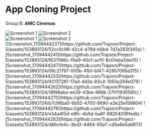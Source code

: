 # App Cloning Project
Group B: **AMC Cinemas**

<div class="image-container">
        <img src="https://github.com/Trajoon/Project-5/assets/153893124/52cc9c98-42c4-476d-b5b4-7d7a283f345a" alt="Screenshot 1">
        <img src="https://github.com/Trajoon/Project-5/assets/153893124/f637996c-f0e9-40cf-acf0-8c01eba5de05" alt="Screenshot 2">
    </div>
<div class="image-container">
        <img src="https://github.com/Trajoon/Project-5/assets/153893124/08c21797-005b-41b1-bf47-42957095d315" alt="Screenshot 1">
        <img src="https://github.com/Trajoon/Project-5/assets/153893124/92137261-17ad-4d2a-83c4-1050a294e079" alt="Screenshot 2">
    </div>
![Screenshot_1709444237](https://github.com/Trajoon/Project-5/assets/153893124/52cc9c98-42c4-476d-b5b4-7d7a283f345a)
![Screenshot_1709444241](https://github.com/Trajoon/Project-5/assets/153893124/f637996c-f0e9-40cf-acf0-8c01eba5de05)
![Screenshot_1709444247](https://github.com/Trajoon/Project-5/assets/153893124/08c21797-005b-41b1-bf47-42957095d315)
![Screenshot_1709444253](https://github.com/Trajoon/Project-5/assets/153893124/92137261-17ad-4d2a-83c4-1050a294e079)
![Screenshot_1709444262](https://github.com/Trajoon/Project-5/assets/153893124/18f98aba-ee39-43be-969b-2701193056fc)
![Screenshot_1709444270](https://github.com/Trajoon/Project-5/assets/153893124/b7c96ba0-6b55-4700-8690-a3e25e156604)
![Screenshot_1709444279](https://github.com/Trajoon/Project-5/assets/153893124/e34a4f5d-e9fc-4b5d-ba6f-98204036fedb)
![Screenshot_1709444283](https://github.com/Trajoon/Project-5/assets/153893124/d86cfe4c-3bd2-4484-93a7-cd5a6e5dd972)

